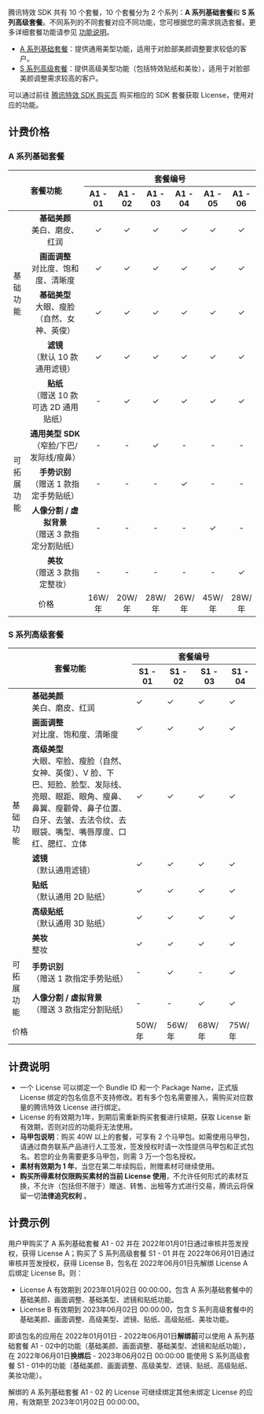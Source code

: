 <style> .markdown-text-box table td, .markdown-text-box table th { padding: 8px 8px; text-align:center}
</style>

腾讯特效 SDK 共有 10 个套餐，10 个套餐分为 2 个系列：**A 系列基础套餐**和 **S 系列高级套餐**。不同系列的不同套餐对应不同功能，您可根据您的需求挑选套餐。更多详细套餐功能请参见 [功能说明](https://cloud.tencent.com/document/product/616/67043)。

- [A 系列基础套餐](#setA)：提供通用美型功能，适用于对脸部美颜调整要求较低的客户。
- [S 系列高级套餐](#setS)：提供高级美型功能（包括特效贴纸和美妆），适用于对脸部美颜调整需求较高的客户。

可以通过前往 [腾讯特效 SDK 购买页](https://buy.cloud.tencent.com/vcube?type=magic) 购买相应的 SDK 套餐获取 License，使用对应的功能。



## 计费价格[](id:price)

### A 系列基础套餐[](id:setA)
<table>
<thead>
<tr>
<th rowspan=2 colspan=2 width=43%>套餐功能</th>
<th colspan=6>套餐编号</th>
</tr>
<tr>
<th>A1 - 01</th>
<th>A1 - 02</th>
<th>A1 - 03</th>
<th>A1 - 04</th>
<th>A1 - 05</th>
<th>A1 - 06</th>
</tr>
</thead>
<tbody style="text-align:center;">
<tr>
<td rowspan=4 width=8%>基础功能</td>
<td><b>基础美颜</b><br>美白、磨皮、红润</td>
<td>&#10003;</td>
<td>&#10003;</td>
<td>&#10003;</td>
<td>&#10003;</td>
<td>&#10003;</td>
<td>&#10003;</td>
</tr>
<tr>
<td><b>画面调整</b><br>对比度、饱和度、清晰度</td>
<td>&#10003;</td>
<td>&#10003;</td>
<td>&#10003;</td>
<td>&#10003;</td>
<td>&#10003;</td>
<td>&#10003;</td>
</tr>
<tr>
<td><b>基础美型</b><br>大眼、瘦脸（自然、女神、英俊）</td>
<td>&#10003;</td>
<td>&#10003;</td>
<td>&#10003;</td>
<td>&#10003;</td>
<td>&#10003;</td>
<td>&#10003;</td>
</tr>
<tr>
<td><b>滤镜</b><br>（默认 10 款通用滤镜）</td>
<td>&#10003;</td>
<td>&#10003;</td>
<td>&#10003;</td>
<td>&#10003;</td>
<td>&#10003;</td>
<td>&#10003;</td>
</tr>
<tr>
<td rowspan=5>可拓展功能</td>
<td><b>贴纸</b><br>（赠送 10 款可选 2D 通用贴纸）</td>
<td>-</td>
<td>&#10003;</td>
<td>&#10003;</td>
<td>&#10003;</td>
<td>&#10003;</td>
<td>&#10003;</td>
</tr>
<tr>
<td><b>通用美型 SDK</b><br>（窄脸/下巴/发际线/瘦鼻）</td>
<td>-</td>
<td>-</td>
<td>&#10003;</td>
<td>-</td>
<td>-</td>
<td>-</td>
</tr>
<tr>
<td><b>手势识别</b><br>（赠送 1 款指定手势贴纸）</td>
<td>-</td>
<td>-</td>
<td>-</td>
<td>&#10003;</td>
<td>-</td>
<td>-</td>
</tr>
<tr>
<td><b>人像分割 / 虚拟背景</b><br>（赠送 3 款指定分割贴纸）</td>
<td>-</td>
<td>-</td>
<td>-</td>
<td>-</td>
<td>&#10003;</td>
<td>-</td>
</tr>
<tr>
<td><b>美妆</b><br>（赠送 3 款指定整妆）</td>
<td>-</td>
<td>-</td>
<td>-</td>
<td>-</td>
<td>-</td>
<td>&#10003;</td>
</tr>
<tr>
<td colspan=2>价格</td>
<td>16W/年</td>
<td>20W/年</td>
<td>28W/年</td>
<td>26W/年</td>
<td>45W/年</td>
<td>28W/年</td>
</tr>
</tbody></table>



### S 系列高级套餐[](id:setS)

<table>
<thead>
<tr>
<th rowspan=2 colspan=2 width=50%>套餐功能</th>
<th colspan=4>套餐编号</th>
<tr>
<th>S1 - 01</th>
<th>S1 - 02</th>
<th>S1 - 03</th>
<th>S1 - 04</th>
</tr>
</tr>
</thead>
<tbody>
<tr>
<td rowspan=7 width=8%>基础功能</td>
<td><b>基础美颜</b><br>美白、磨皮、红润</td>
<td>&#10003;</td>
<td>&#10003;</td>
<td>&#10003;</td>
<td>&#10003;</td>
</tr>
<tr>
<td><b>画面调整</b><br>对比度、饱和度、清晰度</td>
<td>&#10003;</td>
<td>&#10003;</td>
<td>&#10003;</td>
<td>&#10003;</td>
</tr>
<tr>
<td><b>高级美型</b><br>大眼、窄脸、瘦脸（自然、女神、英俊）、V   脸、下巴、短脸、脸型、发际线、亮眼、眼距、眼角、瘦鼻、鼻翼、瘦颧骨、鼻子位置、白牙、去皱、去法令纹、去眼袋、嘴型、嘴唇厚度、口红、腮红、立体</td>
<td>&#10003;</td>
<td>&#10003;</td>
<td>&#10003;</td>
<td>&#10003;</td>
</tr>
<tr>
<td><b>滤镜</b><br>（默认通用滤镜）</td>
<td>&#10003;</td>
<td>&#10003;</td>
<td>&#10003;</td>
<td>&#10003;</td>
</tr>
<tr>
<td><b>贴纸</b><br>（默认通用 2D 贴纸）</td>
<td>&#10003;</td>
<td>&#10003;</td>
<td>&#10003;</td>
<td>&#10003;</td>
</tr>
<tr>
<td><b>高级贴纸</b><br>（默认通用 3D 贴纸）</td>
<td>&#10003;</td>
<td>&#10003;</td>
<td>&#10003;</td>
<td>&#10003;</td>
</tr>
<tr>
<td><b>美妆</b><br>整妆</td>
<td>&#10003;</td>
<td>&#10003;</td>
<td>&#10003;</td>
<td>&#10003;</td>
</tr>
<tr>
<td rowspan=2>可拓展功能</td>
<td><b>手势识别</b><br>（赠送 1 款指定手势贴纸）</td>
<td>-</td>
<td>&#10003;</td>
<td>-</td>
<td>&#10003;</td>
</tr>
<tr>
<td><b>人像分割 / 虚拟背景</b><br>（赠送 3 款指定分割贴纸）</td>
<td>-</td>
<td>-</td>
<td>&#10003;</td>
<td>&#10003;</td>
</tr>
<tr>
<td colspan=2>价格</td>
<td>50W/年</td>
<td>56W/年</td>
<td>68W/年</td>
<td>75W/年</td>
</tr>
</tbody></table>


## 计费说明

- 一个 License 可以绑定一个 Bundle ID 和一个 Package Name，正式版 License 绑定的包名信息不支持修改。若有多个包名需要接入，需购买对应数量的腾讯特效 License 进行绑定。
- License 的有效期为1年，到期后需重新购买套餐进行续期，获取 License 新有效期，否则对应的功能将无法使用。
- **马甲包说明**：购买 40W 以上的套餐，可享有 2 个马甲包。如需使用马甲包，请通过商务联系产品进行人工签发，签发授权时请一次性提供马甲包和正式包名。若您的业务需要更多马甲包，则需 3 万一个包名授权。
- **素材有效期为 1 年**，当您在第二年续购后，附赠素材可继续使用。
- **购买所得素材仅限购买素材的当前 License 使用**，不允许任何形式的素材互换，不允许（包括但不限于）赠送、转售、出租等方式进行交易，腾讯云将保留一切**法律追究权利** 。



## 计费示例

用户甲购买了 A 系列基础套餐 A1 - 02 并在 2022年01月01日通过审核并签发授权，获得 License A；购买了 S 系列高级套餐 S1 - 01 并在 2022年06月01日通过审核并签发授权，获得 License B，包名在 2022年06月01日先解绑 License A 后绑定 License B。则：

-  License A 有效期到 2023年01月02日 00:00:00，包含 A 系列基础套餐中的基础美颜、画面调整、基础美型、滤镜和贴纸功能。
-  License B 有效期到 2023年06月02日 00:00:00，包含 S 系列高级套餐中的基础美颜、画面调整、高级美型、滤镜、贴纸、高级贴纸、美妆功能。

即该包名的应用在 2022年01月01日 - 2022年06月01日**解绑前**可以使用 A 系列基础套餐 A1 - 02中的功能（基础美颜、画面调整、基础美型、滤镜和贴纸功能），在 2022年06月01日**换绑后** - 2023年06月02日 00:00:00 能使用 S 系列高级套餐 S1 - 01中的功能（基础美颜、画面调整、高级美型、滤镜、贴纸、高级贴纸、美妆功能）。

解绑的 A 系列基础套餐 A1 - 02  的 License 可继续绑定其他未绑定 License 的应用，有效期至 2023年01月02日 00:00:00。
